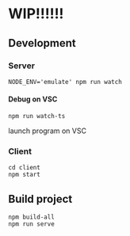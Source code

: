 # WIP!!!!!!

## Development

### Server
```
NODE_ENV='emulate' npm run watch
```

#### Debug on VSC
```
npm run watch-ts
```

launch program on VSC

### Client
```
cd client
npm start
```

## Build project
```
npm build-all
npm run serve
```